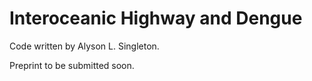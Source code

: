 # Interoceanic Highway and Dengue
Code written by Alyson L. Singleton.

Preprint to be submitted soon.
